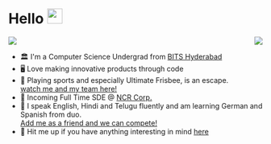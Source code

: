 # Hello <img src="https://user-images.githubusercontent.com/74038190/214644152-52f47eb3-5e31-4f47-8758-05c9468d5596.gif" width="30"> 
<img src="https://user-images.githubusercontent.com/74038190/212284100-561aa473-3905-4a80-b561-0d28506553ee.gif" width=auto>
<img align="right" src="https://skillicons.dev/icons?i=cpp,typescript,docker,react,nestjs,mongodb,git,postman,nodejs&perline=3" />


- 🏛️ I'm a Computer Science Undergrad from [BITS Hyderabad](https://www.bits-pilani.ac.in/)
- 🖥️ Love making innovative products through code 
- 🥏 Playing sports and especially Ultimate Frisbee, is an escape.  
  [watch me and my team here!](https://www.youtube.com/watch?v=cmuwg8XMyVg)
- 💼 Incoming Full Time SDE @ [NCR Corp.](https://www.ncr.com/)
- 📜 I speak English, Hindi and Telugu fluently and am learning German and Spanish from duo.  
  [Add me as a friend and we can compete!](https://www.duolingo.com/profile/stickysheefu?via=share_profile)  
- 💬 Hit me up if you have anything interesting in mind [here]()

<!-- ## Languages and Tools
<code><img height="30" src="https://raw.githubusercontent.com/github/explore/80688e429a7d4ef2fca1e82350fe8e3517d3494d/topics/cpp/cpp.png"></code>
<code><img height="30" src="https://raw.githubusercontent.com/github/explore/80688e429a7d4ef2fca1e82350fe8e3517d3494d/topics/typescript/typescript.png"></code>
<code><img height="30" src="https://raw.githubusercontent.com/github/explore/80688e429a7d4ef2fca1e82350fe8e3517d3494d/topics/react/react.png"></code>
<code><img height="30" src="https://raw.githubusercontent.com/github/explore/80688e429a7d4ef2fca1e82350fe8e3517d3494d/topics/nodejs/nodejs.png"></code>
<code><img height="30" src="https://raw.githubusercontent.com/github/explore/80688e429a7d4ef2fca1e82350fe8e3517d3494d/topics/git/git.png"></code> -->

